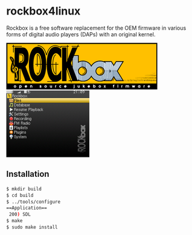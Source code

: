 # rockbox4linux
Rockbox is a free software replacement for the OEM firmware in various forms of digital audio players (DAPs) with an original kernel.

![](https://github.com/realtsiry/rockbox4linux/raw/master/Rockboxlogo.png "Rockbox Logo")  
![](https://github.com/realtsiry/rockbox4linux/raw/master/Rockbox_screen.png "Rockbox Screen")  

Installation
------------
```bash
$ mkdir build
$ cd build
$ ../tools/configure
==Application==
 200) SDL
$ make
$ sudo make install

